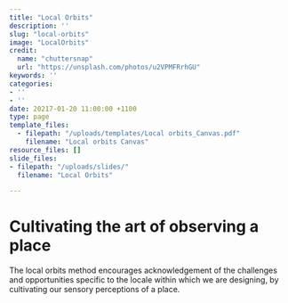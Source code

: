 ```yaml
---
title: "Local Orbits"
description: ''
slug: "local-orbits"
image: "LocalOrbits"
credit:
  name: "chuttersnap"
  url: "https://unsplash.com/photos/u2VPMFRrhGU"
keywords: ''
categories:
- ''
- ''
date: 20217-01-20 11:00:00 +1100
type: page
template_files:
  - filepath: "/uploads/templates/Local orbits_Canvas.pdf"
    filename: "Local orbits Canvas"
resource_files: []
slide_files:
- filepath: "/uploads/slides/"
  filename: "Local Orbits"

---
```

# Cultivating the art of observing a place

The local orbits method encourages acknowledgement of the challenges and opportunities specific to the locale within which we are designing, by cultivating our sensory perceptions of a place.
